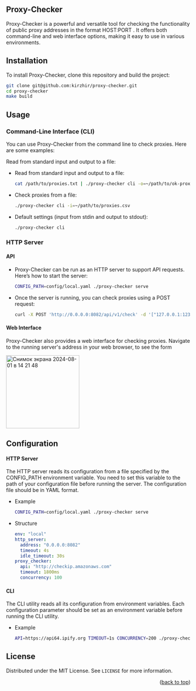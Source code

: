## Proxy-Checker

Proxy-Checker is a powerful and versatile tool for checking the functionality of public proxy addresses in the format
HOST:PORT
. It offers both command-line and web interface options, making it easy to use in various environments.

## Installation

To install Proxy-Checker, clone this repository and build the project:

  ```sh
git clone git@github.com:kirzhir/proxy-checker.git
cd proxy-checker
make build
  ```

## Usage

### Command-Line Interface (CLI)

You can use Proxy-Checker from the command line to check proxies. Here are some examples:

Read from standard input and output to a file:

* Read from standard input and output to a file:
  ```sh
  cat /path/to/proxies.txt | ./proxy-checker cli -o=~/path/to/ok-proxies.txt
  ```
* Check proxies from a file:
  ```sh
  ./proxy-checker cli -i=~/path/to/proxies.csv
  ```
* Default settings (input from stdin and output to stdout):
  ```sh
  ./proxy-checker cli
  ```

### HTTP Server

#### API

* Proxy-Checker can be run as an HTTP server to support API requests. Here’s how to start the server:
  ```sh
  CONFIG_PATH=config/local.yaml ./proxy-checker serve
  ```
* Once the server is running, you can check proxies using a POST request:
  ```sh
  curl -X POST 'http://0.0.0.0:8082/api/v1/check' -d '["127.0.0.1:1234", "192.168.0.0:321"]'
  ```

#### Web Interface

Proxy-Checker also provides a web interface for checking proxies. Navigate to the running server's address in your web
browser, to see the form

<img width="200" alt="Снимок экрана 2024-08-01 в 14 21 48" src="https://github.com/user-attachments/assets/4bc778f8-8f76-40d0-a1d9-587e795f07d7">

## Configuration

#### HTTP Server

The HTTP server reads its configuration from a file specified by the CONFIG_PATH environment variable. You need to set
this variable to the path of your configuration file before running the server. The configuration file should be in YAML
format.

* Example
  ```sh
  CONFIG_PATH=config/local.yaml ./proxy-checker serve
  ```
* Structure
  ```yaml
  env: "local"
  http_server:
    address: "0.0.0.0:8082"
    timeout: 4s
    idle_timeout: 30s
  proxy_checker:
    api: "http://checkip.amazonaws.com"
    timeout: 1800ms
    concurrency: 100
  ```

#### CLI

The CLI utility reads all its configuration from environment variables. Each configuration parameter should be set as an
environment variable before running the CLI utility.

* Example
  ```sh
  API=https://api64.ipify.org TIMEOUT=1s CONCURRENCY=200 ./proxy-checker cli -v
  ```

<!-- LICENSE -->

## License

Distributed under the MIT License. See `LICENSE` for more information.

<p align="right">(<a href="#readme-top">back to top</a>)</p>
